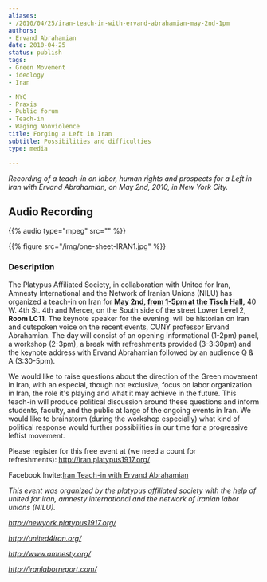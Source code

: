 ```yaml
---
aliases:
- /2010/04/25/iran-teach-in-with-ervand-abrahamian-may-2nd-1pm
authors:
- Ervand Abrahamian
date: 2010-04-25
status: publish
tags:
- Green Movement
- ideology
- Iran

- NYC
- Praxis
- Public forum
- Teach-in
- Waging Nonviolence
title: Forging a Left in Iran
subtitle: Possibilities and difficulties
type: media

---
```

_Recording of a teach-in on labor, human rights and prospects for a Left in Iran with Ervand Abrahamian, on May 2nd, 2010, in New York City._

## Audio Recording

{{% audio type="mpeg" src="" %}}

{{% figure src="/img/one-sheet-IRAN1.jpg" %}}

### Description

The Platypus Affiliated Society, in collaboration with United for Iran, Amnesty International and the Network of Iranian Unions (NILU) has organized a teach-in on Iran for **[May 2nd, from 1-5pm at the Tisch Hall](http://iran.platypus1917.org/),** 40 W. 4th St. 4th and Mercer, on the South side of the street Lower Level 2, **Room LC11**. The keynote speaker for the evening  will be historian on Iran and outspoken voice on the recent events, CUNY professor Ervand Abrahamian. The day will consist of an opening informational (1-2pm) panel, a workshop (2-3pm), a break with refreshments provided (3-3:30pm) and the keynote address with Ervand Abrahamian followed by an audience Q & A (3:30-5pm).

We would like to raise questions about the direction of the Green movement in Iran, with an especial, though not exclusive, focus on labor organization in Iran, the role it's playing and what it may achieve in the future. This teach-in will produce political discussion around these questions and inform students, faculty, and the public at large of the ongoing events in Iran. We would like to brainstorm (during the workshop especially) what kind of political response would further possibilities in our time for a progressive leftist movement.

Please register for this free event at (we need a count for refreshments): <http://iran.platypus1917.org/>

Facebook Invite:[Iran Teach-in with Ervand Abrahamian](http://www.facebook.com/profile.php?id=1272036998#!/event.php?eid=114139058597170&ref=mf)

*This event was organized by the platypus affiliated society with the help of united for iran, amnesty international and the network of iranian labor unions (NILU).*

*http://newyork.platypus1917.org/*

*http://united4iran.org/*

*http://www.amnesty.org/*

*http://iranlaborreport.com/*
